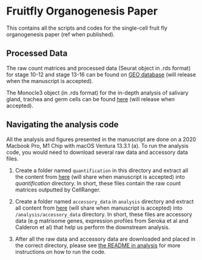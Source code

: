 # Fruitfly Organogenesis Paper
This contains all the scripts and codes for the single-cell fruit fly organogenesis paper (ref when published). 

## Processed Data 
The raw count matrices and processed data (Seurat object in .rds format) for stage 10-12 and stage 13-16 can be found on [GEO database]() (will release when the manuscript is accepted). 

The Monocle3 object (in .rds format) for the in-depth analysis of salivary gland, trachea and germ cells can be found [here]() (will release when accepted).

## Navigating the analysis code 
All the analysis and figures presented in the manuscript are done on a 2020 Macbook Pro, M1 Chip with macOS Ventura 13.3.1 (a). To run the analysis code, you would need to download several raw data and accessory data files. 

1. Create a folder named `quantification` in this directory and extract all the content from [here]() (will share when manuscript is accepted) into *quantification* directory. In short, these files contain the raw count matrices outputted by CellRanger. 

2. Create a folder named `accessory_data` in `analysis` directory and extract all content from [here]() (will share when manuscript is accepted) into `/analysis/accessory_data` directory. In short, these files are accessory data (e.g matrisome genes, expression profiles from Seroka et al and Calderon et al) that help us perform the downstream analysis. 

3. After all the raw data and accessory data are downloaded and placed in the correct directory, please see [the README in analysis](/analysis/README.md) for more instructions on how to run the code. 
